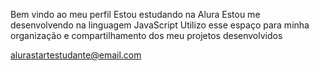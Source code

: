 Bem vindo ao meu perfil
Estou estudando na Alura
Estou me desenvolvendo na linguagem JavaScript
Utilizo esse espaço para minha organização e compartilhamento dos meu projetos desenvolvidos

alurastartestudante@email.com
